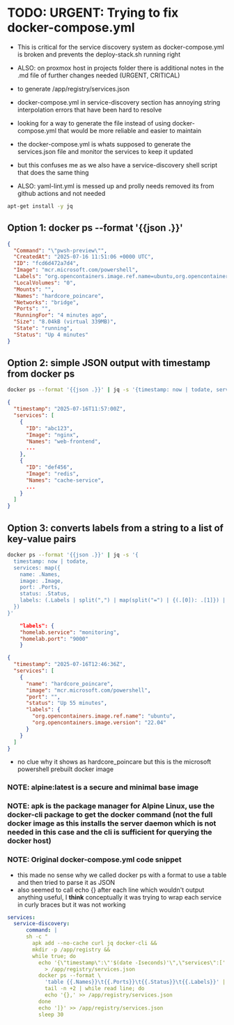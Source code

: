 # TODO: URGENT: Trying to fix docker-compose.yml

- This is critical for the service discovery system as docker-compose.yml is broken and prevents the deploy-stack.sh running right
- ALSO: on proxmox host in projects folder there is additional notes in the .md file of further changes needed (URGENT, CRITICAL)

- to generate /app/registry/services.json
- docker-compose.yml in service-discovery section has annoying string interpolation errors that have been hard to resolve
- looking for a way to generate the file instead of using docker-compose.yml that would be more reliable and easier to maintain
- the docker-compose.yml is whats supposed to generate the services.json file and monitor the services to keep it updated
- but this confuses me as we also have a service-discovery shell script that does the same thing
- ALSO: yaml-lint.yml is messed up and prolly needs removed its from github actions and not needed

```bash
apt-get install -y jq
```

## Option 1: docker ps --format '{{json .}}'

```json
{
  "Command": "\"pwsh-preview\"",
  "CreatedAt": "2025-07-16 11:51:06 +0000 UTC",
  "ID": "fcd6d472a7d4",
  "Image": "mcr.microsoft.com/powershell",
  "Labels": "org.opencontainers.image.ref.name=ubuntu,org.opencontainers.image.version=22.04",
  "LocalVolumes": "0",
  "Mounts": "",
  "Names": "hardcore_poincare",
  "Networks": "bridge",
  "Ports": "",
  "RunningFor": "4 minutes ago",
  "Size": "8.04kB (virtual 339MB)",
  "State": "running",
  "Status": "Up 4 minutes"
}
```

## Option 2: simple JSON output with timestamp from docker ps

```bash
docker ps --format '{{json .}}' | jq -s '{timestamp: now | todate, services: .}' > /app/registry/services.json
```

```json
{
  "timestamp": "2025-07-16T11:57:00Z",
  "services": [
    {
      "ID": "abc123",
      "Image": "nginx",
      "Names": "web-frontend",
      ...
    },
    {
      "ID": "def456",
      "Image": "redis",
      "Names": "cache-service",
      ...
    }
  ]
}
```

## Option 3: converts labels from a string to a list of key-value pairs

```bash
docker ps --format '{{json .}}' | jq -s '{
  timestamp: now | todate,
  services: map({
    name: .Names,
    image: .Image,
    port: .Ports,
    status: .Status,
    labels: (.Labels | split(",") | map(split("=") | {(.[0]): .[1]}) | add)
  })
}'
```

```json
    "labels": {
    "homelab.service": "monitoring",
    "homelab.port": "9000"
    }
```

```json
{
  "timestamp": "2025-07-16T12:46:36Z",
  "services": [
    {
      "name": "hardcore_poincare",
      "image": "mcr.microsoft.com/powershell",
      "port": "",
      "status": "Up 55 minutes",
      "labels": {
        "org.opencontainers.image.ref.name": "ubuntu",
        "org.opencontainers.image.version": "22.04"
      }
    }
  ]
}
```

- no clue why it shows as hardcore_poincare but this is the microsoft powershell prebuilt docker image

### NOTE: alpine:latest is a secure and minimal base image

### NOTE: apk is the package manager for Alpine Linux, use the docker-cli package to get the docker command (not the full docker image as this installs the server daemon which is not needed in this case and the cli is sufficient for querying the docker host)

### NOTE: Original docker-compose.yml code snippet

- this made no sense why we called docker ps with a format to use a table and then tried to parse it as JSON
- also seemed to call echo {} after each line which wouldn't output anything useful, I **think** conceptually it was trying to wrap each service in curly braces but it was not working

```yaml
services:
  service-discovery:
      command: |
      sh -c "
        apk add --no-cache curl jq docker-cli &&
        mkdir -p /app/registry &&
        while true; do
          echo '{\"timestamp\":\"'$(date -Iseconds)'\",\"services\":[' \
            > /app/registry/services.json
          docker ps --format \
            'table {{.Names}}\t{{.Ports}}\t{{.Status}}\t{{.Labels}}' | \
            tail -n +2 | while read line; do
            echo '{},' >> /app/registry/services.json
          done
          echo ']}' >> /app/registry/services.json
          sleep 30
```
